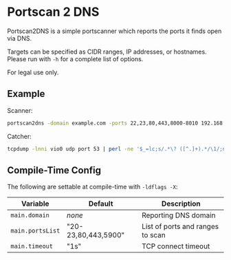 Portscan 2 DNS
==============

Portscan2DNS is a simple portscanner which reports the ports it finds open via
DNS.

Targets can be specified as CIDR ranges, IP addresses, or hostnames.  Please
run with `-h` for a complete list of options.

For legal use only.

Example
-------
Scanner:
```bash
portscan2dns -domain example.com -ports 22,23,80,443,8000-8010 192.168.1.1 192.168.1.35 192.168.1.36 192.168.1.37
```

Catcher:
```bash
tcpdump -lnni vio0 udp port 53 | perl -ne '$_=lc;s/.*\? ([^.]+).*/\1/;next if$a{$_};$a{$_}=1;s/-/./g;s/p/:/;print'
```

Compile-Time Config
-------------------
The following are settable at compile-time with `-ldflags -X`:

Variable         | Default             | Description
-----------------|---------------------|-
`main.domain`    | _none_              | Reporting DNS domain
`main.portsList` | "20-23,80,443,5900" | List of ports and ranges to scan
`main.timeout`   | "1s"                | TCP connect timeout
